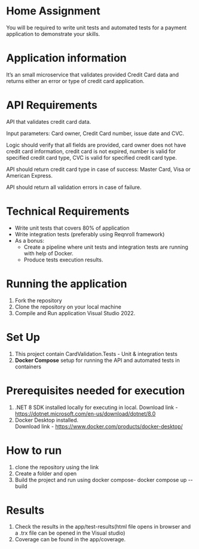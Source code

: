 # Home Assignment

You will be required to write unit tests and automated tests for a payment application to demonstrate your skills. 

# Application information 

It’s an small microservice that validates provided Credit Card data and returns either an error or type of credit card application. 

# API Requirements 

API that validates credit card data. 

Input parameters: Card owner, Credit Card number, issue date and CVC. 

Logic should verify that all fields are provided, card owner does not have credit card information, credit card is not expired, number is valid for specified credit card type, CVC is valid for specified credit card type. 

API should return credit card type in case of success: Master Card, Visa or American Express. 

API should return all validation errors in case of failure. 


# Technical Requirements 

 - Write unit tests that covers 80% of application 
 - Write integration tests (preferably using Reqnroll framework) 
 - As a bonus: 
    - Create a pipeline where unit tests and integration tests are running with help of Docker. 
    - Produce tests execution results. 

# Running the  application 

1. Fork the repository
2. Clone the repository on your local machine 
3. Compile and Run application Visual Studio 2022.

# Set Up

1. This project contain CardValidation.Tests - Unit & integration tests
2. **Docker Compose** setup for running the API and automated tests in containers

# Prerequisites needed for execution

1. .NET 8 SDK installed locally for executing in local.
    Download link - https://dotnet.microsoft.com/en-us/download/dotnet/8.0
2. Docker Desktop installed.  
   Download link - https://www.docker.com/products/docker-desktop/

# How to run
1. clone the repository using the link
2. Create a folder and open
3. Build the project and run using docker compose- docker compose up --build

# Results
1. Check the results in the app/test-results(html file opens in browser and a .trx file can be opened in the Visual studio)
2. Coverage can be found in the app/coverage.
   
